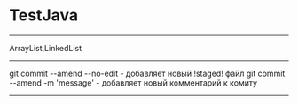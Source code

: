 # TestJava
____
ArrayList,LinkedList
____
git commit --amend --no-edit - добавляет новый !staged! файл
git commit --amend -m 'message' - добавляет новый комментарий к комиту 
____